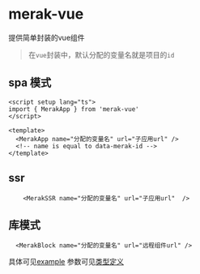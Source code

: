 # merak-vue
提供简单封装的vue组件
> 在`vue`封装中，默认分配的变量名就是项目的`id`

## spa 模式
```vue
<script setup lang="ts">
import { MerakApp } from 'merak-vue'
</script>

<template>
  <MerakApp name="分配的变量名" url="子应用url" />
  <!-- name is equal to data-merak-id -->
</template>
```
## ssr

```vue
    <MerakSSR name="分配的变量名" url="子应用url"  />
```

## 库模式
```vue
  <MerakBlock name="分配的变量名" url="远程组件url" />
```

具体可见[example]()
参数可见[类型定义]()